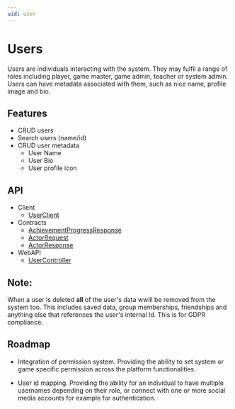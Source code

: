 ```yaml
---
uid: user
---
```


# Users
Users are individuals interacting with the system. They may fulfil a range of roles including player, game master, game admin, teacher or system admin. Users can have metadata associated with them, such as nice name, profile image and bio.

## Features
* CRUD users
* Search users (name/id)
* CRUD user metadata 
	* User Name
	* User Bio
	* User profile icon 

## API
* Client
    * [UserClient](xref:PlayGen.SUGAR.Client.UserClient)
* Contracts
    * [AchievementProgressResponse](xref:PlayGen.SUGAR.Contracts.EvaluationProgressResponse)
    * [ActorRequest](xref:PlayGen.SUGAR.Contracts.ActorRequest)
    * [ActorResponse](xref:PlayGen.SUGAR.Contracts.ActorResponse)
* WebAPI
    * [UserController](xref:PlayGen.SUGAR.Server.WebAPI.Controllers.UserController)

## Note: 
When a user is deleted **all** of the user's data wwill be removed from the system too. This includes saved data, group memberships, friendships and anything else that references the user's internal Id. This is for GDPR compliance.

## Roadmap

* Integration of permission system.
Providing the ability to set system or game specific permission across the platform functionalities.  

* User id mapping.
Providing the ability for an individual to have multiple usernames depending on their role, or connect with one or more social media accounts for example for authentication. 